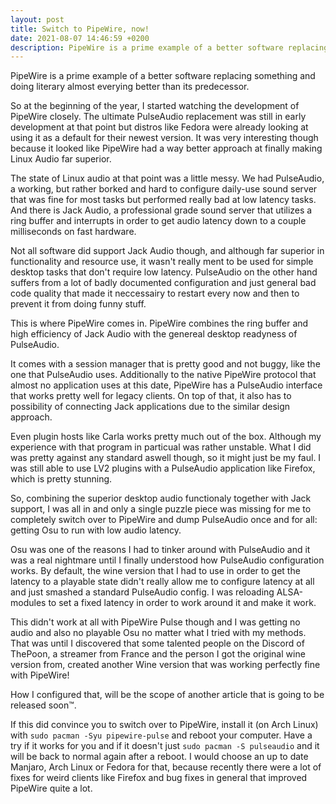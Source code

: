 ```yaml
---
layout: post
title: Switch to PipeWire, now!
date: 2021-08-07 14:46:59 +0200
description: PipeWire is a prime example of a better software replacing something and doing literary almost everying better than its predecessor.
---
```



PipeWire is a prime example of a better software replacing something and doing literary almost everying better than its predecessor.

So at the beginning of the year, I started watching the development of PipeWire closely.
The ultimate PulseAudio replacement was still in early development at that point but distros like Fedora were already looking at using it as a default for their newest version.
It was very interesting though because it looked like PipeWire had a way better approach at finally making Linux Audio far superior.

The state of Linux audio at that point was a little messy. 
We had PulseAudio, a working, but rather borked and hard to configure daily-use sound server that was fine for most tasks but performed really bad at low latency tasks.
And there is Jack Audio, a professional grade sound server that utilizes a ring buffer and interrupts in order to get audio latency down to a couple milliseconds on fast hardware.

Not all software did support Jack Audio though, and although far superior in functionality and resource use, it wasn't really ment to be used for simple desktop tasks that don't require low latency.
PulseAudio on the other hand suffers from a lot of badly documented configuration and just general bad code quality that made it neccessairy to restart every now and then to prevent it from doing funny stuff.

This is where PipeWire comes in.
PipeWire combines the ring buffer and high efficiency of Jack Audio with the genereal desktop readyness of PulseAudio.

It comes with a session manager that is pretty good and not buggy, like the one that PulseAudio uses.
Additionally to the native PipeWire protocol that almost no application uses at this date, PipeWire has a PulseAudio interface that works pretty well for legacy clients.
On top of that, it also has to possibility of connecting Jack applications due to the similar design approach.

Even plugin hosts like Carla works pretty much out of the box.
Although my experience with that program in particual was rather unstable.
What I did was pretty against any standard aswell though, so it might just be my faul.
I was still able to use LV2 plugins with a PulseAudio application like Firefox, which is pretty stunning.

So, combining the superior desktop audio functionaly together with Jack support, I was all in and only a single puzzle piece was missing for me to completely switch over to PipeWire and dump PulseAudio once and for all: getting Osu to run with low audio latency.

Osu was one of the reasons I had to tinker around with PulseAudio and it was a real nightmare until I finally understood how PulseAudio configuration works.
By default, the wine version that I had to use in order to get the latency to a playable state didn't really allow me to configure latency at all and just smashed a standard PulseAudio config.
I was reloading ALSA-modules to set a fixed latency in order to work around it and make it work.

This didn't work at all with PipeWire Pulse though and I was getting no audio and also no playable Osu no matter what I tried with my methods.
That was until I discovered that some talented people on the Discord of ThePoon, a streamer from France and the person I got the original wine version from, created another Wine version that was working perfectly fine with PipeWire!

How I configured that, will be the scope of another article that is going to be released soon™.

If this did convince you to switch over to PipeWire, install it (on Arch Linux) with `sudo pacman -Syu pipewire-pulse` and reboot your computer. 
Have a try if it works for you and if it doesn't just `sudo pacman -S pulseaudio` and it will be back to normal again after a reboot.
I would choose an up to date Manjaro, Arch Linux or Fedora for that, because recently there were a lot of fixes for weird clients like Firefox and bug fixes in general that improved PipeWire quite a lot.
